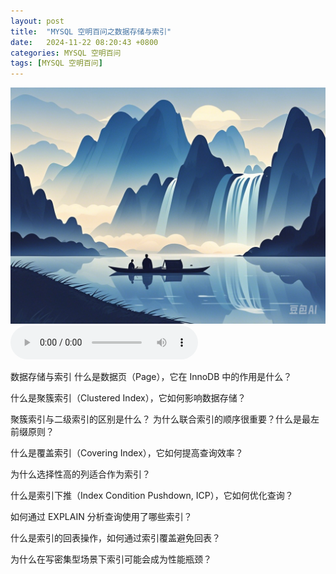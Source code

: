 ```yaml
---
layout: post
title:  "MYSQL 空明百问之数据存储与索引"
date:   2024-11-22 08:20:43 +0800
categories: MYSQL 空明百问
tags: [MYSQL 空明百问]
---
```

![描述图片](/asset/img/1.png)
<audio controls autoplay>
  <source src="/asset/mp3/a2.mp3" type="audio/mpeg">
</audio>


数据存储与索引
什么是数据页（Page），它在 InnoDB 中的作用是什么？

什么是聚簇索引（Clustered Index），它如何影响数据存储？

聚簇索引与二级索引的区别是什么？
为什么联合索引的顺序很重要？什么是最左前缀原则？

什么是覆盖索引（Covering Index），它如何提高查询效率？

为什么选择性高的列适合作为索引？

什么是索引下推（Index Condition Pushdown, ICP），它如何优化查询？

如何通过 EXPLAIN 分析查询使用了哪些索引？


什么是索引的回表操作，如何通过索引覆盖避免回表？

为什么在写密集型场景下索引可能会成为性能瓶颈？
